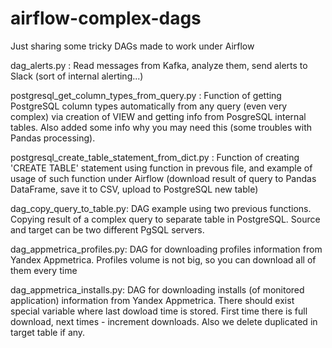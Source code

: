 # airflow-complex-dags

Just sharing some tricky DAGs made to work under Airflow

dag_alerts.py : Read messages from Kafka, analyze them, send alerts to Slack (sort of internal alerting...)

postgresql_get_column_types_from_query.py : Function of getting PostgreSQL column types automatically from any query (even very complex) via creation of VIEW and getting info from PosgreSQL internal tables. Also added some info why you may need this (some troubles with Pandas processing).

postgresql_create_table_statement_from_dict.py : Function of creating 'CREATE TABLE' statement using function in prevous file, and example of usage of such function under Airflow (download result of query to Pandas DataFrame, save it to CSV, upload to PostgreSQL new table) 

dag_copy_query_to_table.py: DAG example using two previous functions. Copying result of a complex query to separate table in PostgreSQL. Source and target can be two different PgSQL servers.

dag_appmetrica_profiles.py: DAG for downloading profiles information from Yandex Appmetrica. Profiles volume is not big, so you can download all of them every time

dag_appmetrica_installs.py: DAG for downloading installs (of monitored application) information from Yandex Appmetrica. There should exist special variable where last dowload time is stored. First time there is full download, next times - increment downloads. Also we delete duplicated in target table if any.